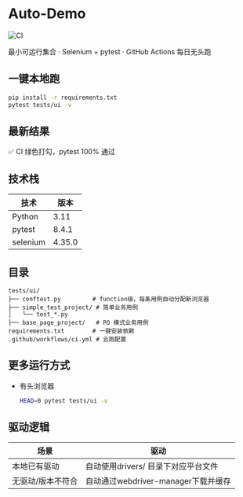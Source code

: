 # Auto-Demo

![CI](https://github.com/joy206/auto-demo/workflows/CI/badge.svg)

最小可运行集合 · Selenium + pytest · GitHub Actions 每日无头跑

## 一键本地跑
```bash
pip install -r requirements.txt
pytest tests/ui -v
```

## 最新结果
✅ CI 绿色打勾，pytest 100% 通过

## 技术栈
| 技术     | 版本   |
|----------|--------|
| Python   | 3.11   |
| pytest   | 8.4.1  |
| selenium | 4.35.0 |

## 目录
```
tests/ui/
├── conftest.py         # function级，每条用例自动分配新浏览器
├── simple_test_project/ # 简单业务用例
│   └── test_*.py
├── base_page_project/   # PO 模式业务用例
requirements.txt        # 一键安装依赖
.github/workflows/ci.yml # 云跑配置
```

## 更多运行方式
- 有头浏览器
  ```bash
  HEAD=0 pytest tests/ui -v
  ```

## 驱动逻辑
| 场景                     | 驱动                                                         |
|--------------------|---------------------------------------------|
| 本地已有驱动        | 自动使用drivers/ 目录下对应平台文件       |
| 无驱动/版本不符合| 自动通过webdriver-manager下载并缓存  |

